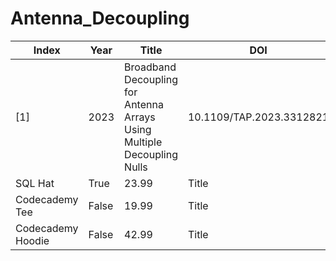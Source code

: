 # Antenna_Decoupling
| Index             |   Year   | Title |  DOI  |  Link  |
| - | - | - | - | - |
| [1]               |   2023   | Broadband Decoupling for Antenna Arrays <br> Using Multiple Decoupling Nulls | 10.1109/TAP.2023.3312821 |
| SQL Hat           |   True   | 23.99 | Title |
| Codecademy Tee    |  False   | 19.99 | Title |
| Codecademy Hoodie |  False   | 42.99 | Title |
